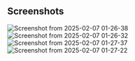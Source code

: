 ## Screenshots

![Screenshot from 2025-02-07 01-26-38](https://github.com/user-attachments/assets/9ef8a933-fb5f-40f2-8722-ef250f15757a)
![Screenshot from 2025-02-07 01-26-32](https://github.com/user-attachments/assets/7c502656-6ba8-4c64-86a5-94fe8dc858ae)
![Screenshot from 2025-02-07 01-27-37](https://github.com/user-attachments/assets/168edcde-b727-45df-8a06-c1ebc0d7c923)
![Screenshot from 2025-02-07 01-27-22](https://github.com/user-attachments/assets/323a1be6-0323-4d42-ade5-c24fb06baad5)
